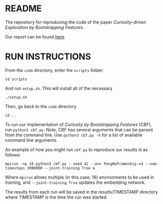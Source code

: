 README
======

The repository for reproducing the code of the paper *Curiosity-driven Exploration by Bootstrapping Features*.

Our report can be found [here](report.pdf).

RUN INSTRUCTIONS
================
From the `code` directory, enter the `scripts` folder:

```
cd scripts
```

And run `setup.sh`. This will install all of the necessary
```
./setup.sh
```

Then, go back to the `code` directory.
```
cd ..
```

To run our implementation of *Curiosity by Bootstrapping Features* (CBF), run `python3 cbf.py`. Note, CBF has several arguments that can be parsed from the command line. Use `python3 cbf.py -h` for a list of available command line arguments. 

An example of how you might run `cbf.py` to reproduce our results is as follows: 
```
mpirun -np 16 python3 cbf.py --seed 42 --env PongNoFrameskip-v4 --num-timesteps 3000000 --joint-training True &
```
Where `mpirun` allows multiple (in this case, 16) environments to be used in training, and `--joint-training True` updates the embedding network.

The results from each run will be saved in the results/TIMESTAMP directory where TIMESTAMP is the time the run was started.

